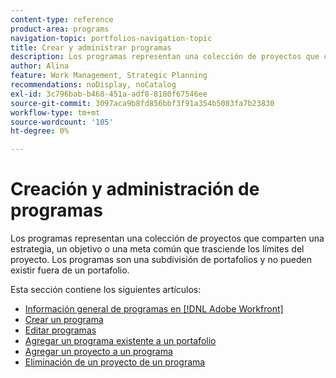 ```yaml
---
content-type: reference
product-area: programs
navigation-topic: portfolios-navigation-topic
title: Crear y administrar programas
description: Los programas representan una colección de proyectos que comparten una estrategia, un objetivo o una meta común que trasciende los límites del proyecto. Los programas son una subdivisión de portafolios y no pueden existir fuera de un portafolio.
author: Alina
feature: Work Management, Strategic Planning
recommendations: noDisplay, noCatalog
exl-id: 3c796bab-b468-451a-adf8-8180f67546ee
source-git-commit: 3097aca9b8fd856bbf3f91a354b5083fa7b23830
workflow-type: tm+mt
source-wordcount: '105'
ht-degree: 0%

---
```


# Creación y administración de programas

Los programas representan una colección de proyectos que comparten una estrategia, un objetivo o una meta común que trasciende los límites del proyecto.
Los programas son una subdivisión de portafolios y no pueden existir fuera de un portafolio.

Esta sección contiene los siguientes artículos:

* [Información general de programas en  [!DNL Adobe Workfront]](/help/quicksilver/manage-work/portfolios/create-and-manage-programs/programs-overview.md)
* [Crear un programa](../../../manage-work/portfolios/create-and-manage-programs/create-program.md)
* [Editar programas](../../../manage-work/portfolios/create-and-manage-programs/edit-programs.md)
* [Agregar un programa existente a un portafolio](../../../manage-work/portfolios/create-and-manage-programs/move-program.md)
* [Agregar un proyecto a un programa](../../../manage-work/portfolios/create-and-manage-programs/add-project-to-program.md)
* [Eliminación de un proyecto de un programa](../../../manage-work/portfolios/create-and-manage-programs/remove-project-from-program.md)
